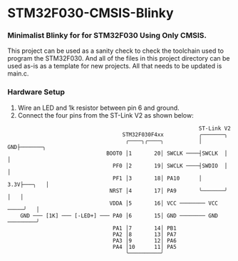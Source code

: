 # STM32F030-CMSIS-Blinky
### Minimalist Blinky for for STM32F030 Using Only CMSIS.
This project can be used as a sanity check to check the toolchain used to program the STM32F030. And all of the files in this project
directory can be used as-is as a template for new projects. All that needs to be updated is main.c.
### Hardware Setup
1. Wire an LED and 1k resistor between pin 6 and ground.
2. Connect the four pins from the ST-Link V2 as shown below:
```
                                                            ST-Link V2 
                                    STM32F030F4xx           ╭───────╮     
                                     ╭────╮╭────╮           │    GND├───────╮
                               BOOT0 │1       20│ SWCLK ────┤SWCLK  │       │
                                 PF0 │2       19│ SWCLK ────┤SWDIO  │       │
                                 PF1 │3       18│ PA10      │   3.3V├───╮   │
                                NRST │4       17│ PA9       ╰───────╯   │   │
                                VDDA │5       16│ VCC ──────── VCC ─────╯   │
    GND ─── [1K] ─── [-LED+] ─── PA0 │6       15│ GND ──────── GND ─────────╯
                                 PA1 │7       14│ PB1
                                 PA2 │8       13│ PA7
                                 PA3 │9       12│ PA6
                                 PA4 │10      11│ PA5
                                     ╰──────────╯
```
